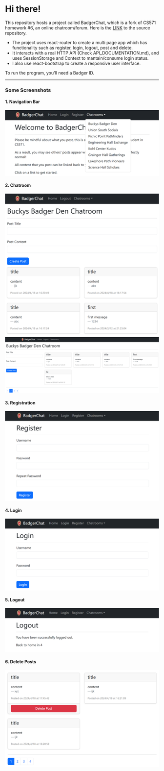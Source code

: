 # Hi there!

This repository hosts a project called BadgerChat, which is a fork of CS571 homework #6, an online chatroom/forum.
Here is the [LINK](https://github.com/CS571-S24/hw6) to the source repository.

* The project uses react-router to create a multi page app which has functionality such as register, login, logout, post and delete.
* It interacts with a real HTTP API (Check API_DOCUMENTATION.md), and uses SessionStorage and Context to mantain/consume login status.
* I also use react-bootstrap to create a responsive user interface.

To run the program, you'll need a Badger ID.

--------------------------------

### Some Screenshots

#### 1. Navigation Bar

![](_figures/step1.png)

#### 2. Chatroom

![](_figures/step2.png)
![](_figures/step3.png)

#### 3. Registration

![](_figures/step4.png)

#### 4. Login

![](_figures/step5.png)

#### 5. Logout

![](_figures/step6.png)

#### 6. Delete Posts

![](_figures/step7.png)
